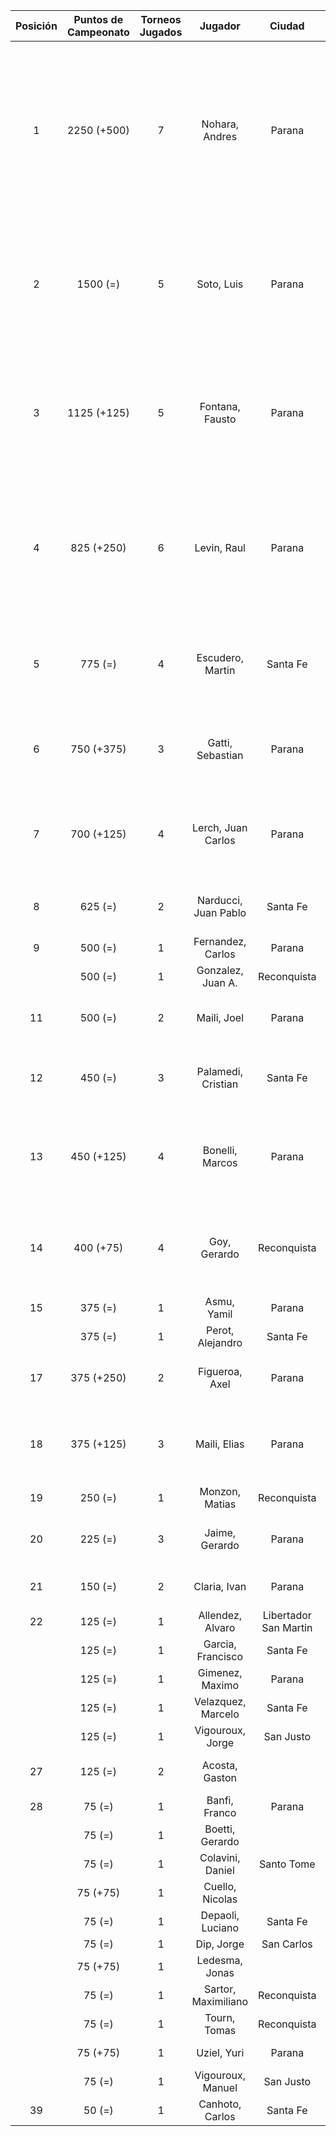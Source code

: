 |  Posición  |  Puntos de Campeonato  |  Torneos Jugados  |       Jugador        |        Ciudad         |  Afiliación  |                                  Puntos sumados                                   |
|:----------:|:----------------------:|:-----------------:|:--------------------:|:---------------------:|:------------:|:---------------------------------------------------------------------------------:|
|     1      |      2250 (+500)       |         7         |    Nohara, Andres    |        Parana         | Tiro Federal | 500 (T07) + 375 (T04) + 375 (T03) + 375 (T06) + 250 (T05) + 250 (T01) + 125 (T02) |
|     2      |        1500 (=)        |         5         |      Soto, Luis      |        Parana         | Tiro Federal |             500 (T03) + 500 (T06) + 250 (T04) + 125 (T01) + 125 (T05)             |
|     3      |      1125 (+125)       |         5         |   Fontana, Fausto    |        Parana         |   Aspatem    |             500 (T04) + 250 (T01) + 125 (T05) + 125 (T03) + 125 (T07)             |
|     4      |       825 (+250)       |         6         |     Levin, Raul      |        Parana         |              |       250 (T07) + 125 (T06) + 125 (T03) + 125 (T02) + 125 (T04) + 75 (T05)        |
|     5      |        775 (=)         |         4         |   Escudero, Martin   |       Santa Fe        |   Atemeli    |                    375 (T05) + 250 (T06) + 75 (T04) + 75 (T02)                    |
|     6      |       750 (+375)       |         3         |   Gatti, Sebastian   |        Parana         |              |                         375 (T07) + 250 (T03) + 125 (T01)                         |
|     7      |       700 (+125)       |         4         |  Lerch, Juan Carlos  |        Parana         | Tiro Federal |                   250 (T05) + 250 (T04) + 125 (T07) + 75 (T03)                    |
|     8      |        625 (=)         |         2         | Narducci, Juan Pablo |       Santa Fe        |   Atemeli    |                               500 (T02) + 125 (T04)                               |
|     9      |        500 (=)         |         1         |  Fernandez, Carlos   |        Parana         | Tiro Federal |                                     500 (T05)                                     |
|            |        500 (=)         |         1         |  Gonzalez, Juan A.   |      Reconquista      |    ATMAR     |                                     500 (T01)                                     |
|     11     |        500 (=)         |         2         |     Maili, Joel      |        Parana         |   Aspatem    |                               250 (T03) + 250 (T02)                               |
|     12     |        450 (=)         |         3         |  Palamedi, Cristian  |       Santa Fe        |   Atemeli    |                         250 (T06) + 125 (T04) + 75 (T02)                          |
|     13     |       450 (+125)       |         4         |   Bonelli, Marcos    |        Parana         |   Aspatem    |                   125 (T04) + 125 (T05) + 125 (T07) + 75 (T06)                    |
|     14     |       400 (+75)        |         4         |     Goy, Gerardo     |      Reconquista      |    ATMAR     |                    125 (T05) + 125 (T06) + 75 (T07) + 75 (T01)                    |
|     15     |        375 (=)         |         1         |     Asmu, Yamil      |        Parana         |   Aspatem    |                                     375 (T02)                                     |
|            |        375 (=)         |         1         |   Perot, Alejandro   |       Santa Fe        |   Atemeli    |                                     375 (T01)                                     |
|     17     |       375 (+250)       |         2         |    Figueroa, Axel    |        Parana         |   Aspatem    |                               250 (T07) + 125 (T03)                               |
|     18     |       375 (+125)       |         3         |     Maili, Elias     |        Parana         |   Aspatem    |                         125 (T02) + 125 (T07) + 125 (T03)                         |
|     19     |        250 (=)         |         1         |    Monzon, Matias    |      Reconquista      |    ATMAR     |                                     250 (T02)                                     |
|     20     |        225 (=)         |         3         |    Jaime, Gerardo    |        Parana         |   Aspatem    |                          75 (T06) + 75 (T04) + 75 (T05)                           |
|     21     |        150 (=)         |         2         |     Claria, Ivan     |        Parana         |   Aspatem    |                                75 (T04) + 75 (T05)                                |
|     22     |        125 (=)         |         1         |   Allendez, Alvaro   | Libertador San Martin |     CRL      |                                     125 (T01)                                     |
|            |        125 (=)         |         1         |  Garcia, Francisco   |       Santa Fe        |   Atemeli    |                                     125 (T06)                                     |
|            |        125 (=)         |         1         |   Gimenez, Maximo    |        Parana         |   Aspatem    |                                     125 (T02)                                     |
|            |        125 (=)         |         1         |  Velazquez, Marcelo  |       Santa Fe        |   AteMeLi    |                                     125 (T01)                                     |
|            |        125 (=)         |         1         |   Vigouroux, Jorge   |       San Justo       | Tiro Federal |                                     125 (T06)                                     |
|     27     |        125 (=)         |         2         |    Acosta, Gaston    |                       |              |                                75 (T06) + 50 (T05)                                |
|     28     |         75 (=)         |         1         |    Banfi, Franco     |        Parana         |   Aspatem    |                                     75 (T05)                                      |
|            |         75 (=)         |         1         |   Boetti, Gerardo    |                       |              |                                     75 (T06)                                      |
|            |         75 (=)         |         1         |   Colavini, Daniel   |      Santo Tome       |   Atemeli    |                                     75 (T06)                                      |
|            |        75 (+75)        |         1         |   Cuello, Nicolas    |                       |              |                                     75 (T07)                                      |
|            |         75 (=)         |         1         |   Depaoli, Luciano   |       Santa Fe        |   Atemeli    |                                     75 (T04)                                      |
|            |         75 (=)         |         1         |      Dip, Jorge      |      San Carlos       |   Atemeli    |                                     75 (T06)                                      |
|            |        75 (+75)        |         1         |    Ledesma, Jonas    |                       |              |                                     75 (T07)                                      |
|            |         75 (=)         |         1         | Sartor, Maximiliano  |      Reconquista      |    ATMAR     |                                     75 (T02)                                      |
|            |         75 (=)         |         1         |     Tourn, Tomas     |      Reconquista      |    ATMAR     |                                     75 (T02)                                      |
|            |        75 (+75)        |         1         |     Uziel, Yuri      |        Parana         | Tiro Federal |                                     75 (T07)                                      |
|            |         75 (=)         |         1         |  Vigouroux, Manuel   |       San Justo       | Tiro Federal |                                     75 (T06)                                      |
|     39     |         50 (=)         |         1         |   Canhoto, Carlos    |       Santa Fe        |   Atemeli    |                                     50 (T04)                                      |